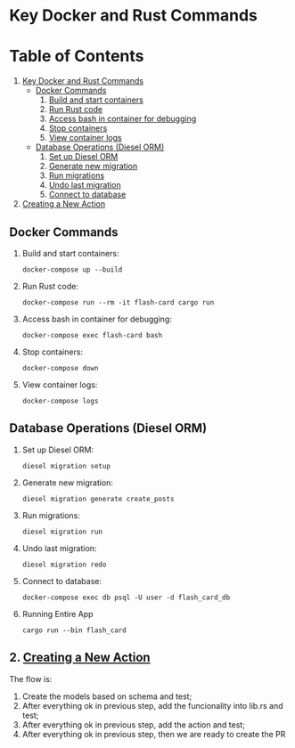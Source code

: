 # Key Docker and Rust Commands

# Table of Contents
1. [Key Docker and Rust Commands](#key-docker-and-rust-commands)
   - [Docker Commands](#docker-commands)
     1. [Build and start containers](#build-and-start-containers)
     2. [Run Rust code](#run-rust-code)
     3. [Access bash in container for debugging](#access-bash-in-container-for-debugging)
     4. [Stop containers](#stop-containers)
     5. [View container logs](#view-container-logs)
   - [Database Operations (Diesel ORM)](#database-operations-diesel-orm)
     1. [Set up Diesel ORM](#set-up-diesel-orm)
     2. [Generate new migration](#generate-new-migration)
     3. [Run migrations](#run-migrations)
     4. [Undo last migration](#undo-last-migration)
     5. [Connect to database](#connect-to-database)
2. [Creating a New Action](#creating-a-new-action)



## Docker Commands

1. Build and start containers:
   ```
   docker-compose up --build
   ```

2. Run Rust code:
   ```
   docker-compose run --rm -it flash-card cargo run
   ```

3. Access bash in container for debugging:
   ```
   docker-compose exec flash-card bash
   ```

4. Stop containers:
   ```
   docker-compose down
   ```

5. View container logs:
   ```
   docker-compose logs
   ```

## Database Operations (Diesel ORM)

1. Set up Diesel ORM:
   ```
   diesel migration setup
   ```

2. Generate new migration:
   ```
   diesel migration generate create_posts
   ```

3. Run migrations:
   ```
   diesel migration run
   ```

4. Undo last migration:
   ```
   diesel migration redo
   ```

5. Connect to database:
   ```
   docker-compose exec db psql -U user -d flash_card_db
   ```

6. Running Entire App
   ```
   cargo run --bin flash_card
   ```


## 2. [Creating a New Action](#creating-a-new-action)
The flow is:
1. Create the models based on schema and test;
2. After everything ok in previous step, add the funcionality into lib.rs and test;
3. After everything ok in previous step, add the action and test;
4. After everything ok in previous step, then we are ready to create the PR

